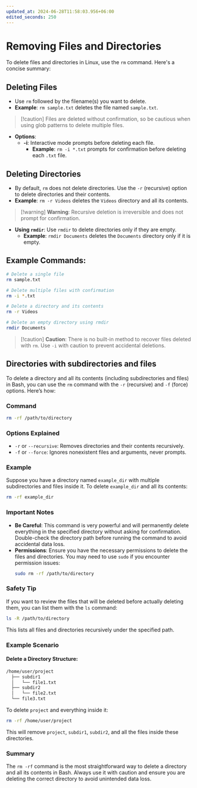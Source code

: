 ```yaml
---
updated_at: 2024-06-28T11:58:03.956+06:00
edited_seconds: 250
---
```

# Removing Files and Directories

To delete files and directories in Linux, use the `rm` command. Here's a concise summary:
## Deleting Files

  - Use `rm` followed by the filename(s) you want to delete.
  - **Example**: `rm sample.txt` deletes the file named `sample.txt`.
>[!caution] Files are deleted without confirmation, so be cautious when using glob patterns to delete multiple files.

- **Options**:
  - **-i**: Interactive mode prompts before deleting each file.
    - **Example**: `rm -i *.txt` prompts for confirmation before deleting each `.txt` file.
## Deleting Directories 

- By default, `rm` does not delete directories. Use the `-r` (recursive) option to delete directories and their contents.
- **Example**: `rm -r Videos` deletes the `Videos` directory and all its contents.
>[!warning] **Warning**: Recursive deletion is irreversible and does not prompt for confirmation.

- **Using `rmdir`**: Use `rmdir` to delete directories only if they are empty.
  - **Example**: `rmdir Documents` deletes the `Documents` directory only if it is empty.

## Example Commands:

```bash
# Delete a single file
rm sample.txt

# Delete multiple files with confirmation
rm -i *.txt

# Delete a directory and its contents
rm -r Videos

# Delete an empty directory using rmdir
rmdir Documents
```

>[!caution] **Caution**: There is no built-in method to recover files deleted with `rm`. Use `-i` with caution to prevent accidental deletions.

## Directories with subdirectories and files

To delete a directory and all its contents (including subdirectories and files) in Bash, you can use the `rm` command with the `-r` (recursive) and `-f` (force) options. Here’s how:

### Command

```bash
rm -rf /path/to/directory
```

### Options Explained

- `-r` or `--recursive`: Removes directories and their contents recursively.
- `-f` or `--force`: Ignores nonexistent files and arguments, never prompts.

### Example

Suppose you have a directory named `example_dir` with multiple subdirectories and files inside it. To delete `example_dir` and all its contents:

```bash
rm -rf example_dir
```

### Important Notes

- **Be Careful**: This command is very powerful and will permanently delete everything in the specified directory without asking for confirmation. Double-check the directory path before running the command to avoid accidental data loss.
- **Permissions**: Ensure you have the necessary permissions to delete the files and directories. You may need to use `sudo` if you encounter permission issues:
  ```bash
  sudo rm -rf /path/to/directory
  ```

### Safety Tip

If you want to review the files that will be deleted before actually deleting them, you can list them with the `ls` command:

```bash
ls -R /path/to/directory
```

This lists all files and directories recursively under the specified path.

### Example Scenario

#### Delete a Directory Structure:

```bash
/home/user/project
  ├── subdir1
  │   └── file1.txt
  ├── subdir2
  │   └── file2.txt
  └── file3.txt
```

To delete `project` and everything inside it:

```bash
rm -rf /home/user/project
```

This will remove `project`, `subdir1`, `subdir2`, and all the files inside these directories.

### Summary

The `rm -rf` command is the most straightforward way to delete a directory and all its contents in Bash. Always use it with caution and ensure you are deleting the correct directory to avoid unintended data loss.

